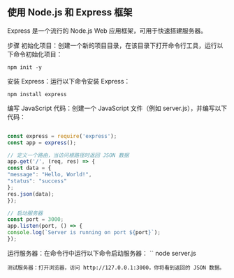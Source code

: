## 使用 Node.js 和 Express 框架

Express 是一个流行的 Node.js Web 应用框架，可用于快速搭建服务器。

步骤
初始化项目：创建一个新的项目目录，在该目录下打开命令行工具，运行以下命令初始化项目：

```
npm init -y
```

安装 Express：运行以下命令安装 Express：

```
npm install express

```

编写 JavaScript 代码：创建一个 JavaScript 文件（例如 server.js），并编写以下代码：

```javascript

const express = require('express');
const app = express();

// 定义一个路由，当访问根路径时返回 JSON 数据
app.get('/', (req, res) => {
const data = {
"message": "Hello, World!",
"status": "success"
};
res.json(data);
});

// 启动服务器
const port = 3000;
app.listen(port, () => {
console.log(`Server is running on port ${port}`);
});

```

运行服务器：在命令行中运行以下命令启动服务器：
``
node server.js

```
测试服务器：打开浏览器，访问 http://127.0.0.1:3000，你将看到返回的 JSON 数据。




